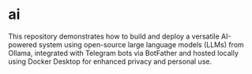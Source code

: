 # ai
This repository demonstrates how to build and deploy a versatile AI-powered system using open-source large language models (LLMs) from Ollama, integrated with Telegram bots via BotFather and hosted locally using Docker Desktop for enhanced privacy and personal use.
